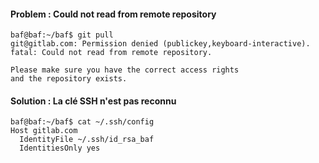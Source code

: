 

#### Problem : Could not read from remote repository 
```shell
baf@baf:~/baf$ git pull
git@gitlab.com: Permission denied (publickey,keyboard-interactive).
fatal: Could not read from remote repository.

Please make sure you have the correct access rights
and the repository exists.
```
#### Solution : La clé SSH n'est pas reconnu
```shell
baf@baf:~/baf$ cat ~/.ssh/config 
Host gitlab.com
  IdentityFile ~/.ssh/id_rsa_baf
  IdentitiesOnly yes
```
